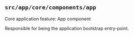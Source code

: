 ## `src/app/core/components/app` 

Core application feature: App component

Responsible for being the application bootstrap entry-point.
